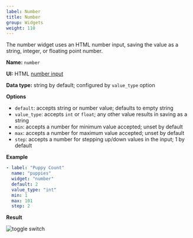 ```yaml
---
label: Number
title: Number
group: Widgets
weight: 110
---
```


The number widget uses an HTML number input, saving the value as a string, integer, or floating point number.

**Name:** `number`

**UI:** HTML [number input](https://developer.mozilla.org/en-US/docs/Web/HTML/Element/input/number)

**Data type:** string by default; configured by `value_type` option

**Options**

- `default`: accepts string or number value; defaults to empty string
- `value_type`: accepts `int` or `float`; any other value results in saving as a string
- `min`: accepts a number for minimum value accepted; unset by default
- `max`: accepts a number for maximum value accepted; unset by default
- `step`: accepts a number for stepping up/down values in the input; 1 by default

**Example**

```yaml
- label: "Puppy Count"
  name: "puppies"
  widget: "number"
  default: 2
  value_type: "int"
  min: 1
  max: 101
  step: 2
```

**Result**

![toggle switch](/img/widget-number.png)
